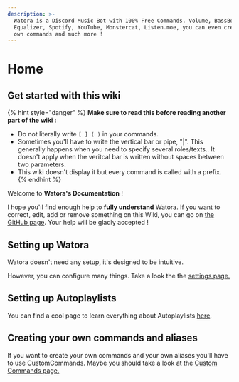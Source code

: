 ```yaml
---
description: >-
  Watora is a Discord Music Bot with 100% Free Commands. Volume, BassBoost,
  Equalizer, Spotify, YouTube, Monstercat, Listen.moe, you can even create your
  own commands and much more !
---
```


# Home

## Get started with this wiki

{% hint style="danger" %}
**Make sure to read this before reading another part of the wiki :**

* Do not literally write `[ ] ( )` in your commands. 
* Sometimes you'll have to write the vertical bar or pipe, "\|". This generally happens when you need to specify several roles/texts.. It doesn't apply when the veritcal bar is written without spaces between two parameters.
* This wiki doesn't display it but every command is called with a prefix.
{% endhint %}

Welcome to **Watora's Documentation** !

I hope you'll find enough help to **fully understand** Watora. If you want to correct, edit, add or remove something on this Wiki, you can go on [the GitHub page](https://github.com/Zenrac/watora-doc). Your help will be gladly accepted ! 

## Setting up Watora

Watora doesn't need any setup, it's designed to be intuitive.

However, you can configure many things. Take a look the the [settings page.](configuration/settings.md)

## Setting up Autoplaylists

You can find a cool page to learn everything about Autoplaylists [here](features/autoplaylists.md).

## Creating your own commands and aliases

If you want to create your own commands and your own aliases you'll have to use CustomCommands. Maybe you should take a look at the [Custom Commands page.](features/custom-commands.md)

